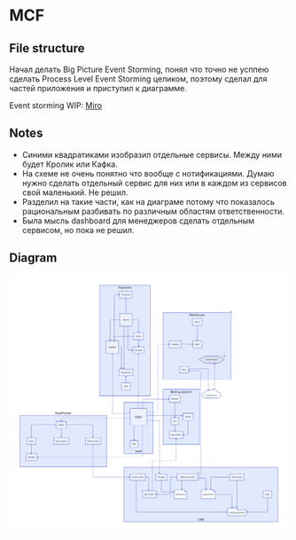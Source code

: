 # MCF

## File structure
Начал делать Big Picture Event Storming, понял что точно не усппею сделать Process Level Event Storming целиком, поэтому сделал для частей приложения и приступил к диаграмме.

Event storming WIP: [Miro](https://miro.com/app/board/uXjVMJwgTXY=/)


## Notes
- Синими квадратиками изобразил отдельные сервисы. Между ними будет Кролик или Кафка.
- На схеме не очень понятно что вообще с нотификациями. Думаю нужно сделать отдельный сервис для них или в каждом из сервисов свой маленький. Не решил.
- Разделил на такие части, как на диаграме потому что показалось рациональным разбивать по различным областям ответственности.
- Была мысль dashboard для менеджеров сделать отдельным сервисом, но пока не решил.

## Diagram
![Main diagram](./main_diagram.svg)
